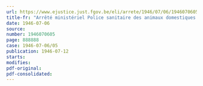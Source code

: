 ```yaml
---
url: https://www.ejustice.just.fgov.be/eli/arrete/1946/07/06/1946070605/justel
title-fr: "Arrêté ministériel Police sanitaire des animaux domestiques. - Fièvre aphteuse"
date: 1946-07-06
source:
number: 1946070605
page: 888888
case: 1946-07-06/05
publication: 1946-07-12
starts:
modifies:
pdf-original:
pdf-consolidated:
---
```



